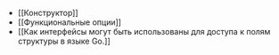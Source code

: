 - [[Конструктор]]
- [[Функциональные опции]]
- [[Как интерфейсы могут быть использованы для доступа к полям структуры в языке Go.]]